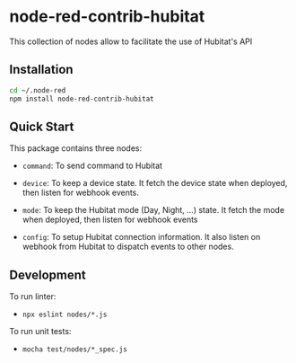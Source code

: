 # node-red-contrib-hubitat

This collection of nodes allow to facilitate the use of Hubitat's API

## Installation

```bash
cd ~/.node-red
npm install node-red-contrib-hubitat
```

## Quick Start

This package contains three nodes:

  * `command`: To send command to Hubitat
  * `device`: To keep a device state. It fetch the device state when deployed, then listen for
    webhook events.
  * `mode`: To keep the Hubitat mode (Day, Night, ...)  state. It fetch the mode when deployed, then listen for
    webhook events

  * `config`: To setup Hubitat connection information. It also listen on webhook from Hubitat
    to dispatch events to other nodes.

## Development

To run linter:

  * `npx eslint nodes/*.js`

To run unit tests:

  * `mocha test/nodes/*_spec.js`
